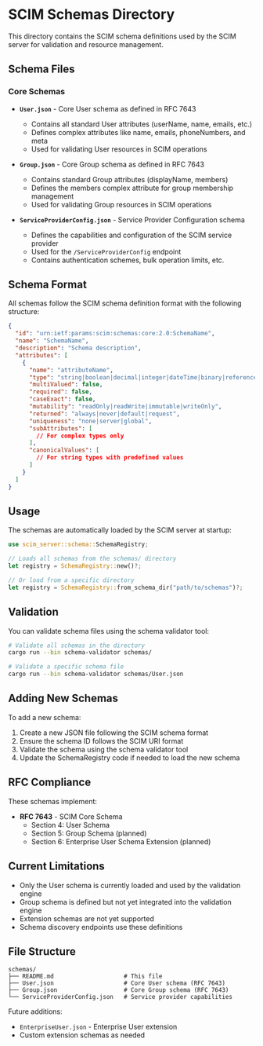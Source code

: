 # SCIM Schemas Directory

This directory contains the SCIM schema definitions used by the SCIM server for validation and resource management.

## Schema Files

### Core Schemas

- **`User.json`** - Core User schema as defined in RFC 7643
  - Contains all standard User attributes (userName, name, emails, etc.)
  - Defines complex attributes like name, emails, phoneNumbers, and meta
  - Used for validating User resources in SCIM operations

- **`Group.json`** - Core Group schema as defined in RFC 7643
  - Contains standard Group attributes (displayName, members)
  - Defines the members complex attribute for group membership management
  - Used for validating Group resources in SCIM operations

- **`ServiceProviderConfig.json`** - Service Provider Configuration schema
  - Defines the capabilities and configuration of the SCIM service provider
  - Used for the `/ServiceProviderConfig` endpoint
  - Contains authentication schemes, bulk operation limits, etc.

## Schema Format

All schemas follow the SCIM schema definition format with the following structure:

```json
{
  "id": "urn:ietf:params:scim:schemas:core:2.0:SchemaName",
  "name": "SchemaName",
  "description": "Schema description",
  "attributes": [
    {
      "name": "attributeName",
      "type": "string|boolean|decimal|integer|dateTime|binary|reference|complex",
      "multiValued": false,
      "required": false,
      "caseExact": false,
      "mutability": "readOnly|readWrite|immutable|writeOnly",
      "returned": "always|never|default|request",
      "uniqueness": "none|server|global",
      "subAttributes": [
        // For complex types only
      ],
      "canonicalValues": [
        // For string types with predefined values
      ]
    }
  ]
}
```

## Usage

The schemas are automatically loaded by the SCIM server at startup:

```rust
use scim_server::schema::SchemaRegistry;

// Loads all schemas from the schemas/ directory
let registry = SchemaRegistry::new()?;

// Or load from a specific directory
let registry = SchemaRegistry::from_schema_dir("path/to/schemas")?;
```

## Validation

You can validate schema files using the schema validator tool:

```bash
# Validate all schemas in the directory
cargo run --bin schema-validator schemas/

# Validate a specific schema file
cargo run --bin schema-validator schemas/User.json
```

## Adding New Schemas

To add a new schema:

1. Create a new JSON file following the SCIM schema format
2. Ensure the schema ID follows the SCIM URI format
3. Validate the schema using the schema validator tool
4. Update the SchemaRegistry code if needed to load the new schema

## RFC Compliance

These schemas implement:

- **RFC 7643** - SCIM Core Schema
  - Section 4: User Schema
  - Section 5: Group Schema (planned)
  - Section 6: Enterprise User Schema Extension (planned)

## Current Limitations

- Only the User schema is currently loaded and used by the validation engine
- Group schema is defined but not yet integrated into the validation engine
- Extension schemas are not yet supported
- Schema discovery endpoints use these definitions

## File Structure

```
schemas/
├── README.md                    # This file
├── User.json                    # Core User schema (RFC 7643)
├── Group.json                   # Core Group schema (RFC 7643)
└── ServiceProviderConfig.json   # Service provider capabilities
```

Future additions:
- `EnterpriseUser.json` - Enterprise User extension
- Custom extension schemas as needed